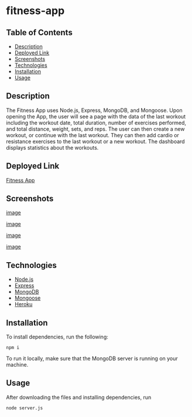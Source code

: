 # fitness-app

## Table of Contents

* [Description](#description)
* [Deployed Link](#deployed-link)
* [Screenshots](#screenshots)
* [Technologies](#technologies)
* [Installation](#installation)
* [Usage](#usage)



## Description
The Fitness App uses Node.js, Express, MongoDB, and Mongoose. Upon opening the App, the user will see a page with the data of the last workout including the workout date, total duration, number of exercises performed, and total distance, weight, sets, and reps. The user can then create a new workout, or continue with the last workout. They can then add cardio or resistance exercises to the last workout or a new workout. The dashboard displays statistics about the workouts.


## Deployed Link

[Fitness App](https://fitness-ap.herokuapp.com/?id=608b84d472db650015b211f4/)

## Screenshots

[image](https://user-images.githubusercontent.com/38770396/116647349-2be64380-a92f-11eb-83bb-9e24ca8875ed.png)


[image](https://user-images.githubusercontent.com/38770396/116647500-9303f800-a92f-11eb-91a4-edfe87d08aa9.png)


[image](https://user-images.githubusercontent.com/38770396/116647535-a616c800-a92f-11eb-86cf-3686fbf838cf.png)


[image](https://user-images.githubusercontent.com/38770396/116647826-643a5180-a930-11eb-8b15-3369c748a701.png)




## Technologies

* [Node.js](https://nodejs.org/)
* [Express](https://expressjs.com/)
* [MongoDB](https://www.mongodb.com/)
* [Mongoose](https://mongoosejs.com/)
* [Heroku](https://heroku.com)



## Installation

To install dependencies, run the following:

`
npm i
`

To run it locally, make sure that the MongoDB server is running on your machine.

## Usage

After downloading the files and installing dependencies, run 

`
node server.js
`

